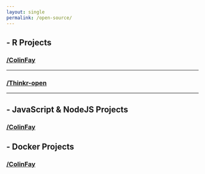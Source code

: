 ```yaml
---
layout: single
permalink: /open-source/
---
```


<link rel="stylesheet" type="text/css" href="/assets/css/osgridfolio.css">

<div class="row"> 
  <h2> <i class="fab fa-r-project"></i> - R Projects</h2>
</div> 

<div class="row"> 
  <h3> 
    <a href="https://github.com/ColinFay">
      <i class="fab fa-github"></i> /ColinFay 
    </a>
  </h3> 
  <div id = "colinthings" class = "drdre"></div>
</div>


<hr>

<div class="row"> 
  <h3> 
    <a href="https://github.com/Thinkr-open">
      <i class="fab fa-github"></i> /Thinkr-open 
    </a>
  </h3> 
  <div id = "thinkrthings"></div>
</div>

<hr>

<div class="row"> 
  <h2> <i class="fab fa-node-js"></i> - JavaScript & NodeJS Projects</h2>
</div>


<div class="row"> 
  <h3> 
    <a href="https://github.com/ColinFay">
      <i class="fab fa-github"></i> /ColinFay 
    </a>
  </h3> 
  <div id = "jsthings"></div>
</div>

<div class="row"> 
  <h2> <i class="fab fa-docker"></i> - Docker Projects</h2>
</div>



<div class="row"> 
  <h3> 
    <a href="https://github.com/ColinFay">
      <i class="fab fa-github"></i> /ColinFay 
    </a>
  </h3> 
  <div id = "dockerthings"></div>
</div>

<script src="/assets/js/github_repo.js"></script>

<script>
/*Colinfay*/
var repos = ["ColinFay/attempt", 
  "ColinFay/proustr", 
  "ColinFay/backyard", 
  "ColinFay/dockerfiler", 
  "ColinFay/argh", 
  "ColinFay/nessy", 
  "ColinFay/tidystringdist",  
  "ColinFay/feathericons", 
  "ColinFay/craneur", 
  "ColinFay/skeleton", 
  "ColinFay/geoloc",  
  "ColinFay/handydandy", 
  "ColinFay/fryingpane", 
  "ColinFay/wtfismyip"
  ]
    
add_repos(repos, "colinthings")

/*thinkr*/
var repos = [
  "Thinkr-open/golem", 
  "Thinkr-open/shinipsum",
  "Thinkr-open/remedy",
  "Thinkr-open/fakir",
  "Thinkr-open/shinysnippets", 
  "Thinkr-open/testdown", 
  "Thinkr-open/frankenstein"
  ]

add_repos(repos, "thinkrthings")


/*nodejs*/

var repos = [
  "ColinFay/ronline",
  "ColinFay/osgridfolio"
  ]
  
add_repos(repos, "jsthings")

/*docker*/
var repos = [
  "ColinFay/r-ci", 
  "ColinFay/r-db", 
  "neo4j-rstats/neo4r-docker"
  ]

  
add_repos(repos, "dockerthings")

</script>
